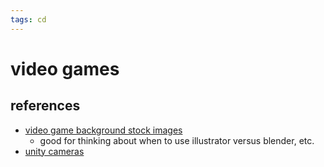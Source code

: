 ```yaml
---
tags: cd
---
```


# video games

## references
* [video game background stock images](https://stock.adobe.com/search?k=game%20background)
    * good for thinking about when to use illustrator versus blender, etc.
* [unity cameras](https://docs.unity3d.com/Manual/class-Camera.html)
